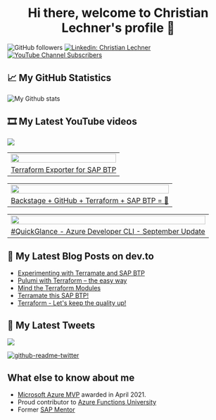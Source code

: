 <h1 align="center">
 Hi there, welcome to Christian Lechner's profile 🤘
</h1>

![GitHub followers](https://img.shields.io/github/followers/lechnerc77?style=social)
[![Linkedin: Christian Lechner](https://img.shields.io/badge/-Christian%20Lechner-blue?style=flat-square&logo=Linkedin&logoColor=white&link=https://www.linkedin.com/in/christian-lechner-963b7017/)](https://www.linkedin.com/in/christian-lechner-963b7017/)
[![YouTube Channel Subscribers](https://img.shields.io/youtube/channel/subscribers/UCeaAZSNyP3MbyGe_1KKZADA?style=social&link=https://www.youtube.com/c/ChristianLechner77?sub_confirmation=1)](https://www.youtube.com/c/ChristianLechner77?sub_confirmation=1)


## 📈 My GitHub Statistics

![My Github stats](https://github-readme-stats.vercel.app/api?username=lechnerc77&show_icons=true&theme=gruvbox)

## 🎞 My Latest YouTube videos

<!-- Feed workflow - https://github.com/gautamkrishnar/blog-post-workflow -->

<div align="left">

[<img src="https://img.shields.io/badge/-Subscribe-red?style=for-the-badge&logo=youtube&logoColor=white"/>](https://www.youtube.com/c/ChristianLechner77?sub_confirmation=1)

</div>

<!-- YOUTUBE:START --><table><tr><td><a href="https://www.youtube.com/watch?v=JHJlP8Ss5xE"><img width="100%" src="https://i.ytimg.com/vi/JHJlP8Ss5xE/mqdefault.jpg"></a></td></tr><tr>
<td><a href="https://www.youtube.com/watch?v=JHJlP8Ss5xE">Terraform Exporter for SAP BTP</a></td></tr></table><table><tr><td><a href="https://www.youtube.com/watch?v=WbNub2urQIY"><img width="100%" src="https://i.ytimg.com/vi/WbNub2urQIY/mqdefault.jpg"></a></td></tr><tr>
<td><a href="https://www.youtube.com/watch?v=WbNub2urQIY">Backstage + GitHub + Terraform + SAP BTP = 🎉</a></td></tr></table><table><tr><td><a href="https://www.youtube.com/watch?v=9jXC_AjrcaU"><img width="100%" src="https://i.ytimg.com/vi/9jXC_AjrcaU/mqdefault.jpg"></a></td></tr><tr>
<td><a href="https://www.youtube.com/watch?v=9jXC_AjrcaU">#QuickGlance - Azure Developer CLI - September Update</a></td></tr></table><!-- YOUTUBE:END -->

## 📝 My Latest Blog Posts on dev.to

<!-- Feed workflow - https://github.com/gautamkrishnar/blog-post-workflow -->

<!-- BLOG-POST-LIST:START -->
- [Experimenting with Terramate and SAP BTP](https://dev.to/lechnerc77/experimenting-with-terramate-and-sap-btp-22m1)
- [Pulumi with Terraform – the easy way](https://dev.to/lechnerc77/pulumi-with-terraform-the-easy-way-214a)
- [Mind the Terraform Modules](https://dev.to/lechnerc77/-mind-the-terraform-modules-3p11)
- [Terramate this SAP BTP!](https://dev.to/lechnerc77/terramate-this-sap-btp-5a8p)
- [Terraform - Let&#39;s keep the quality up!](https://dev.to/lechnerc77/terraform-lets-keep-the-quality-up-1abg)
<!-- BLOG-POST-LIST:END -->


## 📢 My Latest Tweets

[<img src="https://img.shields.io/badge/-Follow-blue?style=for-the-badge&logo=twitter&logoColor=white"/>](https://twitter.com/lechnerc77)

[![github-readme-twitter](https://github-readme-twitter.gazf.vercel.app/api?id=lechnerc77&layout=wide)](https://github.com/gazf/github-readme-twitter)

## What else to know about me

- [Microsoft Azure MVP](https://mvp.microsoft.com/en-us/PublicProfile/5004195?fullName=Christian%20Lechner) awarded in April 2021.
- Proud contributor to [Azure Functions University](https://github.com/marcduiker/azure-functions-university)
- Former [SAP Mentor](https://community.sap.com/programs/influencer-programs/mentors)
